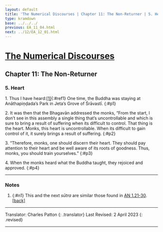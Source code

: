 ```yaml
---
layout: default
title: 'The Numerical Discourses | Chapter 11: The Non-Returner | 5. Heart'
type: kramdown
base: ../../../
previous: EA_11_04.html
next: ../12/EA_12_01.html
---
```


# [The Numerical Discourses](../index.html)
## Chapter 11: The Non-Returner
### 5. Heart

1\. Thus I have heard:[\[1\]](#n1){:#ref1} One time, the Buddha was staying at Anāthapiṇḍada’s Park in Jeta’s Grove of Śrāvastī.
{:#p1}

2\. It was then that the Bhagavān addressed the monks, “From the start, I don’t see in this assembly a single thing that’s uncontrollable and which is sure to bring a result of suffering when its difficult to control. That thing is the heart. Monks, this heart is uncontrollable. When its difficult to gain control of it, it surely brings a result of suffering.
{:#p2}

3\. “Therefore, monks, one should discern their heart. They should pay attention to their heart and be well aware of its roots of goodness. Thus, monks, you should train yourselves.”
{:#p3}

4\. When the monks heard what the Buddha taught, they rejoiced and approved.
{:#p4}

---

### Notes

1. {:#n1} This and the next <em>sūtra</em> are similar those found in <a href="https://suttacentral.net/an1.21-30/en/sujato" target="_blank">AN 1.21-30</a>. [\[back\]](#ref1)

---

Translator: Charles Patton
{: .translator}
Last Revised: 2 April 2023
{: .revised}

---
